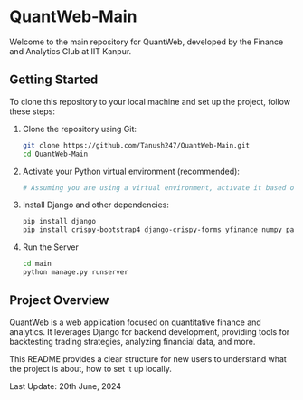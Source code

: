 # QuantWeb-Main

Welcome to the main repository for QuantWeb, developed by the Finance and Analytics Club at IIT Kanpur.

## Getting Started

To clone this repository to your local machine and set up the project, follow these steps:

1. Clone the repository using Git:

   ```bash
   git clone https://github.com/Tanush247/QuantWeb-Main.git
   cd QuantWeb-Main
   ```

2. Activate your Python virtual environment (recommended):

   ```bash
   # Assuming you are using a virtual environment, activate it based on your OS and setup
   ```

3. Install Django and other dependencies:

   ```bash
   pip install django
   pip install crispy-bootstrap4 django-crispy-forms yfinance numpy pandas plotly
   ```
4. Run the Server

   ```bash
   cd main
   python manage.py runserver
   ```

## Project Overview

QuantWeb is a web application focused on quantitative finance and analytics. It leverages Django for backend development, providing tools for backtesting trading strategies, analyzing financial data, and more.


This README provides a clear structure for new users to understand what the project is about, how to set it up locally.

Last Update: 20th June, 2024
